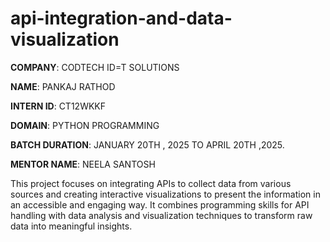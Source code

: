 # api-integration-and-data-visualization

**COMPANY**: CODTECH ID=T SOLUTIONS

**NAME**: PANKAJ RATHOD

**INTERN ID**: CT12WKKF

**DOMAIN**: PYTHON PROGRAMMING

**BATCH DURATION**: JANUARY 20TH , 2025 TO APRIL 20TH ,2025.

**MENTOR NAME**: NEELA SANTOSH

This project focuses on integrating APIs to collect data from various sources and creating interactive visualizations to present the information in an accessible and engaging way. It combines programming skills for API handling with data analysis and visualization techniques to transform raw data into meaningful insights.
